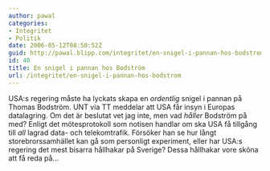 ```yaml
---
author: pawal
categories:
- Integritet
- Politik
date: 2006-05-12T08:50:52Z
guid: http://pawal.blipp.com/integritet/en-snigel-i-pannan-hos-bodstrom
id: 40
title: En snigel i pannan hos Bodström
url: /integritet/en-snigel-i-pannan-hos-bodstrom
---
```


USA:s regering måste ha lyckats skapa en <em>ordentlig</em> snigel i pannan på Thomas Bodström. UNT via TT meddelar att <a xhref="http://www2.unt.se/avd/1,1786,MC=1-AV_ID=497500,00.html"><span class="rub1">USA får insyn i Europas datalagring</span></a>. Om det är beslutat vet jag inte, men vad <i>håller</i> Bodström på med? Enligt det mötesprotokoll som notisen handlar om ska USA få tillgång till <em>all</em> lagrad data- och telekomtrafik. Försöker han se hur långt storebrorssamhället kan gå som personligt experiment, eller har USA:s regering det mest bisarra hållhakar på Sverige? Dessa hållhakar vore sköna att få reda på...